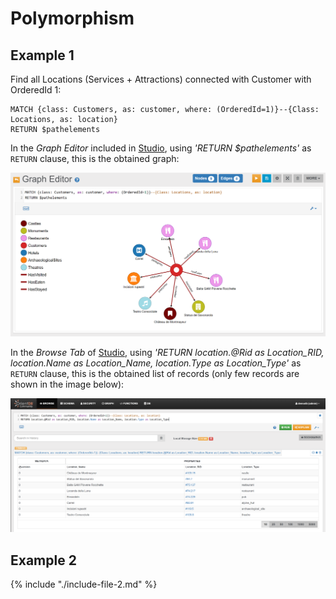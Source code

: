 
# Polymorphism 

## Example 1

Find all Locations (Services + Attractions) connected with Customer with OrderedId 1:

<pre><code class="lang-sql">MATCH {class: Customers, as: customer, where: (OrderedId=1)}--{Class: Locations, as: location} 
RETURN $pathelements
</code></pre>

In the _Graph Editor_ included in [Studio](../../../studio/README.md), using _'RETURN $pathelements'_ as `RETURN` clause, this is the obtained graph:

![](../../../images/demo-dbs/social-travel-agency/query_17_graph.png)

In the _Browse Tab_ of [Studio](../../../studio/README.md), using _'RETURN location.@Rid as Location_RID, location.Name as Location_Name, location.Type as Location_Type'_ as `RETURN` clause, this is the obtained list of records (only few records are shown in the image below):

![](../../../images/demo-dbs/social-travel-agency/query_17_browse.png)


## Example 2

{% include "./include-file-2.md" %}
